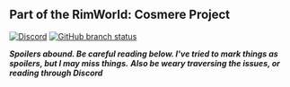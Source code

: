 ## Part of the RimWorld: Cosmere Project

[![Discord](https://img.shields.io/discord/1367704184375349258?style=flat&label=Discord)](https://discord.gg/jTcrKfXdYU) [![GitHub branch status](https://img.shields.io/github/checks-status/RimworldCosmere/RimworldCosmere/main?label=Github)](https://github.com/RimworldCosmere/RimworldCosmere)

***Spoilers abound. Be careful reading below. I've tried to mark things as spoilers, but I may miss things.***
***Also be weary traversing the issues, or reading through Discord***

